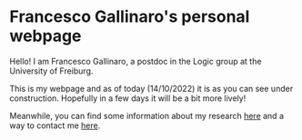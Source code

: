 <!DOCTYPE html>
<html>
<body>
<h1>Francesco Gallinaro's personal webpage</h1>
<p>Hello! I am Francesco Gallinaro, a postdoc in the Logic group at the University of Freiburg.</p>
<p>This is my webpage and as of today (14/10/2022) it is as you can see under construction. Hopefully in a few days it will be a bit more lively! </p>
<p>Meanwhile, you can find some information about my research <a href="fgallinaro.github.io/research.html">here</a> and a way to contact me <a href="
  fgallinaro.github.io/contact.html">here</a>.</p>
</body>
</html>
